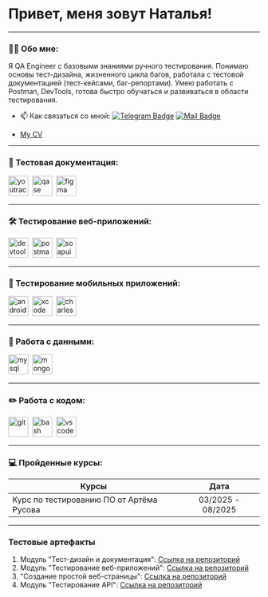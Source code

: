 # Привет, меня зовут Наталья!

---

### 👨‍💻 Обо мне:

Я QA Engineer с базовыми знаниями ручного тестирования. Понимаю основы тест-дизайна, жизненного цикла багов, работала с тестовой документацией (тест-кейсами, баг-репортами). Умею работать с Postman, DevTools, готова быстро обучаться и развиваться в области тестирования.

- 📫 Как связаться со мной:
[![Telegram Badge](https://img.shields.io/badge/-Telegram-blue?style=flat&logo=Telegram&logoColor=white)](https://t.me/Nadinbra22) [![Mail Badge](https://img.shields.io/badge/-Mail.ru-blue?style=flat)](mailto:nadinbra@mail.ru)

- [My CV](https://drive.google.com/file/d/1WTF5UcZi52EocYR_EU4tNamBn0Op_IUS/view)

---

### 📁 Тестовая документация:

<div>
  <img src="https://upload.wikimedia.org/wikipedia/commons/thumb/8/8d/YouTrack_Icon.svg/1024px-YouTrack_Icon.svg.png?20200803082248" title="youtrack" alt="youtrack" width="40" height="40"/>&nbsp
  <img src="https://luna1.co/eb0187.png" title="qase" alt="qase" width="40" height="40"/>&nbsp
  <img src="https://cdn.jsdelivr.net/gh/devicons/devicon/icons/figma/figma-original.svg" title="figma" alt="figma" width="40" height="40"/>&nbsp
</div>

---

### 🛠 Тестирование веб-приложений:

<div>
  <img src="https://d33wubrfki0l68.cloudfront.net/38b5c953a4667366685d55db55d057c86db1fc54/a0fdc/static/acae6b24d940347661ca901ea07f47c1/chrome-dev-logo-icon.png" title="devtools" alt="devtools" width="40" height="40"/>&nbsp
  <img src="https://www.svgrepo.com/show/354202/postman-icon.svg" title="postman" alt="postman" width="40" height="40"/>&nbsp
  <img src="https://static0.smartbear.co/smartbearbrand/media/images/home/soapui-icon.svg" title="soapui" alt="soapui" width="40" height="40"/>&nbsp
</div>

---

### 📱 Тестирование мобильных приложений:

<div>
  <img src="https://cdn.jsdelivr.net/gh/devicons/devicon/icons/androidstudio/androidstudio-original.svg" title="android-studio" alt="android-studio" width="40" height="40"/>&nbsp
  <img src="https://cdn.jsdelivr.net/gh/devicons/devicon/icons/xcode/xcode-original.svg" title="xcode" alt="xcode" width="40" height="40"/>&nbsp
  <img src="https://cdn.icon-icons.com/icons2/3053/PNG/512/charles_proxy_macos_bigsur_icon_190302.png" title="charles-proxy" alt="charles-proxy" width="40" height="40"/>&nbsp
</div>


---

### 💾 Работа с данными:

<div>
  <img src="https://cdn.jsdelivr.net/gh/devicons/devicon/icons/mysql/mysql-original.svg" title="mysql" alt="mysql" width="40" height="40"/>&nbsp
  <img src="https://cdn.jsdelivr.net/gh/devicons/devicon/icons/mongodb/mongodb-original.svg" title="mongodb" alt="mongodb" width="40" height="40"/>&nbsp
</div>

---

### ✏️ Работа с кодом:

<div>
  <img src="https://cdn.jsdelivr.net/gh/devicons/devicon/icons/git/git-original.svg" title="git" alt="git" width="40" height="40"/>&nbsp
  <img src="https://upload.wikimedia.org/wikipedia/commons/thumb/4/4b/Bash_Logo_Colored.svg/1024px-Bash_Logo_Colored.svg.png?20180723054350" title="bash" alt="bash" width="40" height="40"/>&nbsp
  <img src="https://cdn.jsdelivr.net/gh/devicons/devicon/icons/vscode/vscode-original.svg" title="vscode" alt="vscode" width="40" height="40"/>&nbsp
  
</div>

---

### 💻 Пройденные курсы:

| Курсы                                                           | Дата              |
| ----------------------------------------------------------------| :---------------: |
| Курс по тестированию ПО от Артёма Русова                        | 03/2025 - 08/2025 |

---

### Тестовые артефакты

1. Модуль "Тест-дизайн и документация": [Ссылка на репозиторий](https://github.com/Natalia2828/design_test_techniques)
2. Модуль "Тестирование веб-приложений": [Ссылка на репозиторий](https://github.com/Natalia2828/testing-web-applications)
3. "Создание простой веб-страницы": [Ссылка на репозиторий](https://github.com/Natalia2828/html-css-portfolio)
4. Модуль "Тестирование API": [Ссылка на репозиторий](https://github.com/Natalia2828/api-testing)



